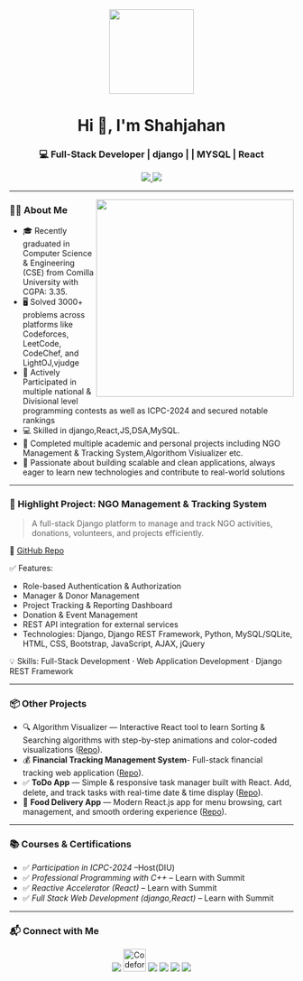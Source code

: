<div align="center">
  <img height="150" src="https://media.giphy.com/media/M9gbBd9nbDrOTu1Mqx/giphy.gif" />
</div>

<h1 align="center">Hi 👋, I'm Shahjahan</h1>
<h3 align="center">💻 Full-Stack Developer | django | | MYSQL | React </h3>


<p align="center">
  <a href="https://www.linkedin.com/in/shah-jahan-9bb080249/" target="_blank">
    <img src="https://img.shields.io/badge/LinkedIn-0077B5?logo=linkedin&logoColor=white&style=for-the-badge" />
  </a>

  <a href="mailto:shahjahan154196@gmail.com">
    <img src="https://img.shields.io/badge/Email-shahjahan154196@gmail.com-red?style=for-the-badge&logo=gmail&logoColor=white" />
  </a>
</p>

---

<img align="right" src="https://cdn.dribbble.com/users/1708955/screenshots/4168871/programmer.gif" width="350"/>


### 👨‍🎓 About Me
- 🎓 Recently graduated in Computer Science & Engineering (CSE) from Comilla University with CGPA: 3.35.
- 🖥️ Solved 3000+ problems across platforms like Codeforces, LeetCode, CodeChef, and LightOJ,vjudge
- 🏅 Actively Participated in multiple national & Divisional level programming contests as well as ICPC-2024 and secured notable rankings
- 💻 Skilled in django,React,JS,DSA,MySQL.
- 📌 Completed multiple academic and personal projects including NGO Management & Tracking System,Algorithom Visiualizer etc.   
- 🚀 Passionate about building scalable and clean applications, always eager to learn new technologies and contribute to real-world solutions
---


### 🚀 Highlight Project: NGO Management & Tracking System

> A full-stack Django platform to manage and track NGO activities, donations, volunteers, and projects efficiently.
> 
🔗 [GitHub Repo](https://github.com/Shahjahan11/NGO-Management-and-Tracking-System)

✅ Features:

- Role-based Authentication & Authorization
- Manager & Donor Management
- Project Tracking & Reporting Dashboard
- Donation & Event Management
- REST API integration for external services
- Technologies: Django, Django REST Framework, Python, MySQL/SQLite, HTML, CSS, Bootstrap, JavaScript, AJAX, jQuery
  

💡 Skills: Full-Stack Development · Web Application Development · Django REST Framework

---



### 📦 Other Projects

- 🔍 Algorithm Visualizer — Interactive React tool to learn Sorting & Searching algorithms with step-by-step animations and color-coded visualizations ([Repo](https://github.com/Shahjahan11/Algorithm_Visualizer)).
- 💰 **Financial Tracking Management System**- Full-stack financial tracking web application ([Repo](https://github.com/Shahjahan11/Financial-Tracking-Management-System)).
- ✅ **ToDo App** — Simple & responsive task manager built with React. Add, delete, and track tasks with real-time date & time display ([Repo](https://github.com/Shahjahan11/ToDo_App)).
- 🍔 **Food Delivery App** — Modern React.js app for menu browsing, cart management, and smooth ordering experience ([Repo](https://github.com/Shahjahan11/Food_Delivery_App)).

---



### 📚 Courses & Certifications

- ✅ *Participation in ICPC-2024* –Host(DIU)
- ✅ *Professional Programming with C++* – Learn with Summit
- ✅ *Reactive Accelerator (React)* – Learn with Summit
- ✅ *Full Stack Web Development (django,React)* – Learn with Summit

---


### 📬 Connect with Me

<p align="center">
  <a href="https://www.linkedin.com/in/shah-jahan-9bb080249/" target="_blank"><img src="https://img.icons8.com/color/48/000000/linkedin.png"/></a>
 <a href="https://codeforces.com/profile/Bertho_codeer" target="_blank">
  <img src="https://raw.githubusercontent.com/simple-icons/simple-icons/develop/icons/codeforces.svg" width="40" height="40" alt="Codeforces"/></a>
  <a href="https://x.com/shahjahan2k16" target="_blank"><img src="https://img.icons8.com/color/48/000000/twitter.png"/></a>
  <a href="https://leetcode.com/u/Bertho_codeer/" target="_blank"><img src="https://img.icons8.com/external-tal-revivo-color-tal-revivo/24/external-level-up-your-coding-skills-and-quickly-land-a-job-logo-color-tal-revivo.png"/></a>
  <a href="https://www.facebook.com/shahjahan2k16/" target="_blank"> <img src="https://img.icons8.com/color/48/000000/facebook-new.png"/></a>
  <a href="https://medium.com/@shahjahan154196" target="_blank"><img src="https://img.icons8.com/ios-filled/50/000000/medium-logo.png"/></a>
  
</p>
  




